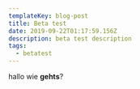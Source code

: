 ```yaml
---
templateKey: blog-post
title: Beta test
date: 2019-09-22T01:17:59.156Z
description: beta test description
tags:
  - betatest
---
```

hallo wie **gehts**?
